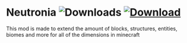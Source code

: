 # Neutronia ![Downloads](http://cf.way2muchnoise.eu/254265.svg) [![Download](http://cf.way2muchnoise.eu/versions/254265.svg)](https://minecraft.curseforge.com/projects/neutronia)

This mod is made to extend the amount of blocks, structures, entities, biomes and more for all of the dimensions in minecraft
